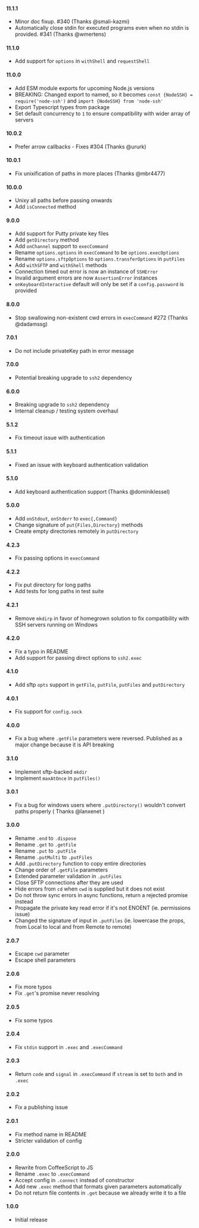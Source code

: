 #### 11.1.1

- Minor doc fixup. #340 (Thanks @smali-kazmi)
- Automatically close stdin for executed programs even when no stdin is provided. #341 (Thanks @wmertens)

#### 11.1.0

- Add support for `options` in `withShell` and `requestShell`

#### 11.0.0

* Add ESM module exports for upcoming Node.js versions
* BREAKING: Changed export to named, so it becomes `const {NodeSSH} = require('node-ssh')` and `import {NodeSSH} from 'node-ssh'`
* Export Typescript types from package
* Set default concurrency to `1` to ensure compatibility with wider array of servers

#### 10.0.2

* Prefer arrow callbacks - Fixes #304 (Thanks @ururk)

#### 10.0.1

* Fix unixification of paths in more places (Thanks @mbr4477)

#### 10.0.0

* Unixy all paths before passing onwards
* Add `isConnected` method

#### 9.0.0

* Add support for Putty private key files
* Add `getDirectory` method
* Add `onChannel` support to `execCommand`
* Rename `options.options` in `execCommand` to be `options.execOptions`
* Rename `options.sftpOptions` to `options.transferOptions` in `putFiles`
* Add `withSFTP` and `withShell` methods
* Connection timed out error is now an instance of `SSHError`
* Invalid argument errors are now `AssertionError` instances
* `onKeyboardInteractive` default will only be set if a `config.password` is provided

#### 8.0.0

* Stop swallowing non-existent cwd errors in `execCommand` #272 (Thanks @dadamssg)

#### 7.0.1

* Do not include privateKey path in error message

#### 7.0.0

* Potential breaking upgrade to `ssh2` dependency

#### 6.0.0

* Breaking upgrade to `ssh2` dependency
* Internal cleanup / testing system overhaul

#### 5.1.2

* Fix timeout issue with authentication

#### 5.1.1

* Fixed an issue with keyboard authentication validation

#### 5.1.0

* Add keyboard authentication support (Thanks @dominiklessel)

#### 5.0.0

* Add `onStdout`, `onStderr` to `exec{,Command}`
* Change signature of `put{Files,Directory}` methods
* Create empty directories remotely in `putDirectory`

#### 4.2.3

* Fix passing options in `execCommand`

#### 4.2.2

* Fix put directory for long paths
* Add tests for long paths in test suite

#### 4.2.1

* Remove `mkdirp` in favor of homegrown solution to fix compatibility with SSH servers running on Windows

#### 4.2.0

* Fix a typo in README
* Add support for passing direct options to `ssh2.exec`

#### 4.1.0

* Add sftp `opts` support in `getFile`, `putFile`, `putFiles` and `putDirectory`

#### 4.0.1

* Fix support for `config.sock`

#### 4.0.0

* Fix a bug where `.getFile` parameters were reversed. Published as a major change because it is API breaking

#### 3.1.0

* Implement sftp-backed `mkdir`
* Implement `maxAtOnce` in `putFiles()`

#### 3.0.1

* Fix a bug for windows users where `.putDirectory()` wouldn't convert paths properly ( Thanks @lanxenet )

#### 3.0.0

* Rename `.end` to `.dispose`
* Rename `.get` to `.getFile`
* Rename `.put` to `.putFile`
* Rename `.putMulti` to `.putFiles`
* Add `.putDirectory` function to copy entire directories
* Change order of `.getFile` parameters
* Extended parameter validation in `.putFiles`
* Close SFTP connections after they are used
* Hide errors from `cd` when `cwd` is supplied but it does not exist
* Do not throw sync errors in async functions, return a rejected promise instead
* Propagate the private key read error if it's not ENOENT (ie. permissions issue)
* Changed the signature of input in `.putFiles` (ie. lowercase the props, from Local to local and from Remote to remote)

#### 2.0.7

* Escape `cwd` parameter
* Escape shell parameters

#### 2.0.6

* Fix more typos
* Fix `.get`'s promise never resolving

#### 2.0.5

* Fix some typos

#### 2.0.4

* Fix `stdin` support in `.exec` and `.execCommand`

#### 2.0.3

* Return `code` and `signal` in `.execCommand` if `stream` is set to `both` and in `.exec`

#### 2.0.2

* Fix a publishing issue

#### 2.0.1

* Fix method name in README
* Stricter validation of config

#### 2.0.0

* Rewrite from CoffeeScript to JS
* Rename `.exec` to `.execCommand`
* Accept config in `.connect` instead of constructor
* Add new `.exec` method that formats given parameters automatically
* Do not return file contents in `.get` because we already write it to a file

#### 1.0.0

* Initial release
